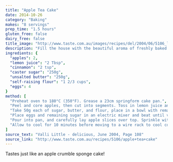 ```yaml
---
title: "Apple Tea Cake"
date: 2014-10-26
category: "Baking"
makes: "8 servings"
prep_time: "1.5 hours"
gluten_free: false
dairy_free: false
title_image: "http://www.taste.com.au/images/recipes/del/2004/06/5106_l.jpg"
description: "Fill the house with the beautiful aroma of freshly baked apple tea cake, then slice and enjoy!"
ingredients: {
  "apples": 2,
  "lemon juice": "2 Tbsp",
  "cinnamon": "2 tsp",
  "caster sugar": "250g",
  "unsalted butter": "250g",
  "self-raising flour": "1 2/3 cups",
  "eggs": 4
}
method: [
  "Preheat oven to 180°C (350°F). Grease a 23cm springform cake pan.",
  "Peel and core apples, then cut into segments. Toss in lemon juice and half the cinnamon, then set aside.",
  "Take 50g each of sugar, butter, and flour, place in a bowl with remaining cinnamon and rub together with your fingertips.",
  "Place eggs and remaining sugar in an electric mixer and beat until very light and fluffy. Melt remaining butter and pour into egg mixture. Sift in remaining flour, then fold in carefully until combined.",
  "Pour into pan, and carefully lay apple slices over top. Sprinkle with crumble mixture and bake for 50 minutes or until a skewer inserted into centre comes out clean.",
  "Allow to cool for 10 minutes before moving to a wire rack to cool completely."
]
source_text: "Valli Little - delicious, June 2004, Page 108"
source_link: "http://www.taste.com.au/recipes/5106/apple+tea+cake"
---
```

Tastes just like an apple crumble sponge cake!
